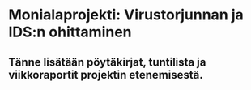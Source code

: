 # Monialaprojekti: Virustorjunnan ja IDS:n ohittaminen

## Tänne lisätään pöytäkirjat, tuntilista ja viikkoraportit projektin etenemisestä.
